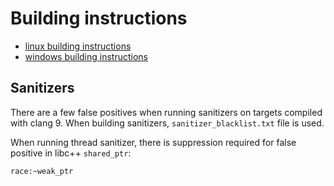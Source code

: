 Building instructions
=====================

 * [linux building instructions](BUILDLIN.md)
 * [windows building instructions](BUILDWIN.md)

Sanitizers
----------

There are a few false positives when running sanitizers on targets
compiled with clang 9.
When building sanitizers, `sanitizer_blacklist.txt` file is used.

When running thread sanitizer, there is suppression required
for false positive in libc++ `shared_ptr`:
```
race:~weak_ptr
```
